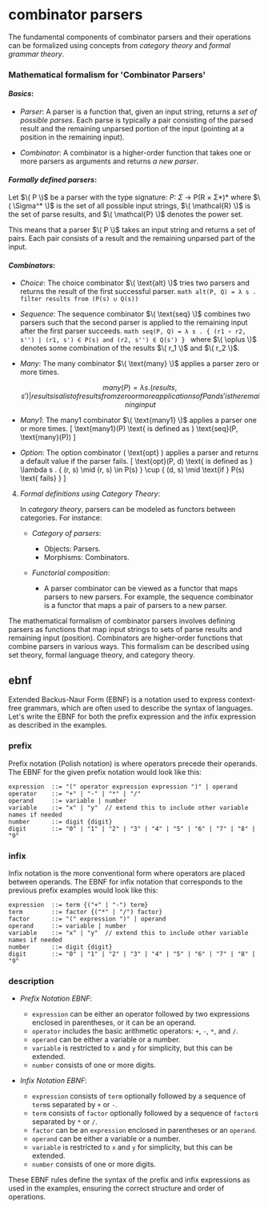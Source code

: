 # combinator parsers

The fundamental components of combinator parsers and their operations
can be formalized using concepts from *category theory* and *formal grammar
theory*.

### Mathematical formalism for 'Combinator Parsers'

#### *Basics*:

   - *Parser*: A parser is a function that, given an input string,
     returns a *set of possible parses*. Each parse is typically a
     pair consisting of the parsed result and the remaining unparsed
     portion of the input (pointing at a position in the remaining
     input).

   - *Combinator*: A combinator is a higher-order function that takes
     one or more parsers as arguments and returns *a new parser*.

#### *Formally defined parsers*:

   Let $\( P \)$ be a parser with the type signature:
   *P: Σ* → P(R × Σ*)*
   where $\( \Sigma^* \)$ is the set of all possible input strings,
   $\( \mathcal{R} \)$ is the set of parse results, and $\( \mathcal{P} \)$
   denotes the power set.

   This means that a parser $\( P \)$ takes an input string and
   returns a set of pairs. Each pair consists of a result and the
   remaining unparsed part of the input.

#### *Combinators*:

   - *Choice*:
     The choice combinator $\( \text{alt} \)$ tries two parsers
     and returns the result of the first successful parser.
    ```math
    alt(P, Q) = λ s . filter results from (P(s) ∪ Q(s))
    ```

   - *Sequence*:
     The sequence combinator $\( \text{seq} \)$ combines two
     parsers such that the second parser is applied to the
     remaining input after the first parser succeeds.
    ```math
    seq(P, Q) = λ s . { (r1 ∘ r2, s'') | (r1, s') ∈ P(s) and (r2, s'') ∈ Q(s') }
    ```
    where $\( \oplus \)$ denotes some combination of the results $\( r_1 \)$ and $\( r_2 \)$.

   - *Many*:
     The many combinator $\( \text{many} \)$ applies a parser
     zero or more times.
     ```math
     many(P) = λ s . { (results, s') | results is a list of results
     from zero or more applications of P and s' is the remaining input }
     ```

   - *Many1*:
     The many1 combinator $\( \text{many1} \)$ applies a parser one or more times.
     \[
     \text{many1}(P) \text{ is defined as } \text{seq}(P, \text{many}(P))
     \]

   - *Option*:
     The option combinator \( \text{opt} \) applies a parser and returns a default value if the parser fails.
     \[
     \text{opt}(P, d) \text{ is defined as } \lambda s . \{ (r, s) \mid (r, s) \in P(s) \} \cup \{ (d, s) \mid \text{if } P(s) \text{ fails} \}
     \]

4. *Formal definitions using Category Theory*:

   In *category theory*, parsers can be modeled as functors between categories.
   For instance:

   - *Category of parsers*:
     - Objects: Parsers.
     - Morphisms: Combinators.

   - *Functorial composition*:
     - A parser combinator can be viewed as a functor that maps parsers to new
       parsers. For example, the sequence combinator is a functor that maps a
       pair of parsers to a new parser.



The mathematical formalism of combinator parsers involves defining parsers as
functions that map input strings to sets of parse results and remaining input
(position). Combinators are higher-order functions that combine parsers in
various ways. This formalism can be described using set theory, formal language
theory, and category theory.



## ebnf

Extended Backus-Naur Form (EBNF) is a notation used to express
context-free grammars, which are often used to describe the syntax
of languages. Let's write the EBNF for both the prefix expression
and the infix expression as described in the examples.

### prefix

Prefix notation (Polish notation) is where operators precede their
operands. The EBNF for the given prefix notation would look like this:

```ebnf
expression  ::= "(" operator expression expression ")" | operand
operator    ::= "+" | "-" | "*" | "/"
operand     ::= variable | number
variable    ::= "x" | "y"  // extend this to include other variable names if needed
number      ::= digit {digit}
digit       ::= "0" | "1" | "2" | "3" | "4" | "5" | "6" | "7" | "8" | "9"
```

### infix

Infix notation is the more conventional form where operators are
placed between operands. The EBNF for infix notation that corresponds
to the previous prefix examples would look like this:

```ebnf
expression  ::= term {("+" | "-") term}
term        ::= factor {("*" | "/") factor}
factor      ::= "(" expression ")" | operand
operand     ::= variable | number
variable    ::= "x" | "y"  // extend this to include other variable names if needed
number      ::= digit {digit}
digit       ::= "0" | "1" | "2" | "3" | "4" | "5" | "6" | "7" | "8" | "9"
```

### description

- *Prefix Notation EBNF*:
  - `expression` can be either an operator followed by two expressions enclosed in parentheses, or it can be an operand.
  - `operator` includes the basic arithmetic operators: `+`, `-`, `*`, and `/`.
  - `operand` can be either a variable or a number.
  - `variable` is restricted to `x` and `y` for simplicity, but this can be extended.
  - `number` consists of one or more digits.

- *Infix Notation EBNF*:
  - `expression` consists of `term` optionally followed by a sequence of `term`s separated by `+` or `-`.
  - `term` consists of `factor` optionally followed by a sequence of `factor`s separated by `*` or `/`.
  - `factor` can be an `expression` enclosed in parentheses or an `operand`.
  - `operand` can be either a variable or a number.
  - `variable` is restricted to `x` and `y` for simplicity, but this can be extended.
  - `number` consists of one or more digits.

These EBNF rules define the syntax of the prefix and infix expressions
as used in the examples, ensuring the correct structure and order of operations.
